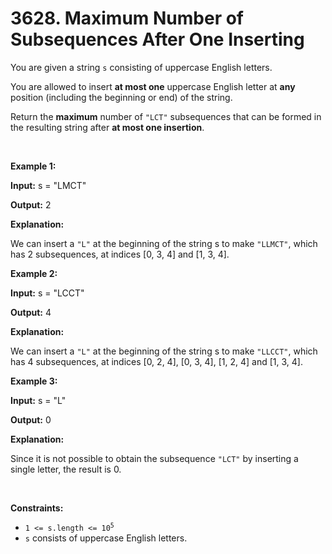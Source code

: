 # 3628. Maximum Number of Subsequences After One Inserting 

<p>You are given a string <code>s</code> consisting of uppercase English letters.</p>

<p>You are allowed to insert <strong>at most one</strong> uppercase English letter at <strong>any</strong> position (including the beginning or end) of the string.</p>

<p>Return the <strong>maximum</strong> number of <code>&quot;LCT&quot;</code> <span data-keyword="subsequence-string-nonempty">subsequences</span> that can be formed in the resulting string after <strong>at most one insertion</strong>.</p>

<p>&nbsp;</p>
<p><strong class="example">Example 1:</strong></p>

<div class="example-block">
<p><strong>Input:</strong> <span class="example-io">s = &quot;LMCT&quot;</span></p>

<p><strong>Output:</strong> <span class="example-io">2</span></p>

<p><strong>Explanation:</strong></p>

<p>We can insert a <code>&quot;L&quot;</code> at the beginning of the string s to make <code>&quot;LLMCT&quot;</code>, which has 2 subsequences, at indices [0, 3, 4] and [1, 3, 4].</p>
</div>

<p><strong class="example">Example 2:</strong></p>

<div class="example-block">
<p><strong>Input:</strong> <span class="example-io">s = &quot;LCCT&quot;</span></p>

<p><strong>Output:</strong> <span class="example-io">4</span></p>

<p><strong>Explanation:</strong></p>

<p>We can insert a <code>&quot;L&quot;</code> at the beginning of the string s to make <code>&quot;LLCCT&quot;</code>, which has 4 subsequences, at indices [0, 2, 4], [0, 3, 4], [1, 2, 4] and [1, 3, 4].</p>
</div>

<p><strong class="example">Example 3:</strong></p>

<div class="example-block">
<p><strong>Input:</strong> <span class="example-io">s = &quot;L&quot;</span></p>

<p><strong>Output:</strong> <span class="example-io">0</span></p>

<p><strong>Explanation:</strong></p>

<p>Since it is not possible to obtain the subsequence <code>&quot;LCT&quot;</code> by inserting a single letter, the result is 0.</p>
</div>

<p>&nbsp;</p>
<p><strong>Constraints:</strong></p>

<ul>
	<li><code>1 &lt;= s.length &lt;= 10<sup>5</sup></code></li>
	<li><code>s</code> consists of uppercase English letters.</li>
</ul>
